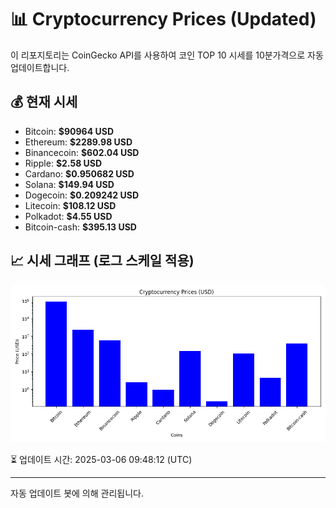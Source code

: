 
# 📊 Cryptocurrency Prices (Updated)

이 리포지토리는 CoinGecko API를 사용하여 코인 TOP 10 시세를 10분가격으로 자동 업데이트합니다.

## 💰 현재 시세
- Bitcoin: **$90964 USD**
- Ethereum: **$2289.98 USD**
- Binancecoin: **$602.04 USD**
- Ripple: **$2.58 USD**
- Cardano: **$0.950682 USD**
- Solana: **$149.94 USD**
- Dogecoin: **$0.209242 USD**
- Litecoin: **$108.12 USD**
- Polkadot: **$4.55 USD**
- Bitcoin-cash: **$395.13 USD**

## 📈 시세 그래프 (로그 스케일 적용)
![Crypto Prices](crypto_prices.png)

⏳ 업데이트 시간: 2025-03-06 09:48:12 (UTC)

---
자동 업데이트 봇에 의해 관리됩니다.
